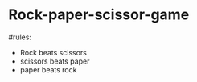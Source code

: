 # Rock-paper-scissor-game

#rules:

- Rock beats scissors
- scissors beats paper
- paper beats rock

